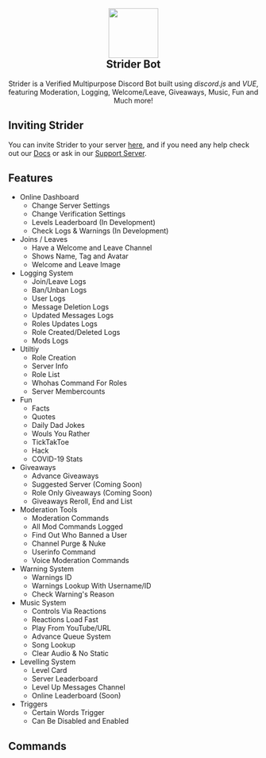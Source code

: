 <h2 align='center'>
  <img src="https://striderbot.net/StriderLogo.jpeg" height='100px' width='100px' />
<br>
Strider Bot </h2>
  <p align="center">
Strider is a Verified Multipurpose Discord Bot built using <i>discord.js</i> and <i>VUE</i>, featuring Moderation, Logging, Welcome/Leave, Giveaways, Music, Fun and Much more! </p>

<h2> Inviting Strider </h2>

You can invite Strider to your server <a href="#">here</a>, and if you need any help check out our <a href="https://docs.striderbot.net">Docs</a> or ask in our <a href="https://discord.gg/Xq5SdMEUSY">Support Server</a>.

<h2> Features </h2>

- Online Dashboard
  - Change Server Settings
  - Change Verification Settings
  - Levels Leaderboard (In Development)
  - Check Logs & Warnings (In Development)
- Joins / Leaves
  - Have a Welcome and Leave Channel
  - Shows Name, Tag and Avatar
  - Welcome and Leave Image
- Logging System
  - Join/Leave Logs
  - Ban/Unban Logs
  - User Logs
  - Message Deletion Logs
  - Updated Messages Logs
  - Roles Updates Logs
  - Role Created/Deleted Logs
  - Mods Logs
- Utiltiy
  - Role Creation
  - Server Info
  - Role List
  - Whohas Command For Roles
  - Server Membercounts
- Fun 
  - Facts
  - Quotes
  - Daily Dad Jokes
  - Wouls You Rather
  - TickTakToe
  - Hack
  - COVID-19 Stats
- Giveaways
  - Advance Giveaways
  - Suggested Server (Coming Soon)
  - Role Only Giveaways (Coming Soon)
  - Giveaways Reroll, End and List
- Moderation Tools
  - Moderation Commands
  - All Mod Commands Logged
  - Find Out Who Banned a User
  - Channel Purge & Nuke
  - Userinfo Command
  - Voice Moderation Commands
- Warning System
  - Warnings ID
  - Warnings Lookup With Username/ID
  - Check Warning's Reason
- Music System
  - Controls Via Reactions
  - Reactions Load Fast
  - Play From YouTube/URL
  - Advance Queue System
  - Song Lookup
  - Clear Audio & No Static
- Levelling System
  - Level Card
  - Server Leaderboard
  - Level Up Messages Channel
  - Online Leaderboard (Soon)
- Triggers
  - Certain Words Trigger
  - Can Be Disabled and Enabled

<h2>Commands</h2>

